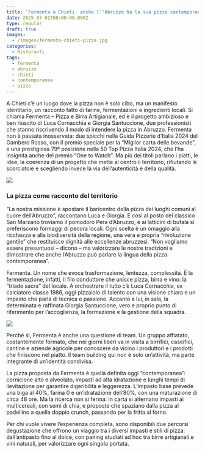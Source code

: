 ```yaml
---
title: 'Fermenta a Chieti: anche l''Abruzzo ha la sua pizza contemporanea'
date: 2025-07-01T00:00:00.000Z
type: regular
draft: true
images:
  - /images/fermenta-chieti-pizza.jpg
categories:
  - Ristoranti
tags:
  - fermenta
  - abruzzo
  - chieti
  - contemporanea
  - pizza
---
```


A Chieti c’è un luogo dove la pizza non è solo cibo, ma un manifesto identitario, un racconto fatto di farine, fermentazioni e ingredienti locali. Si chiama Fermenta – Pizza e Birra Artigianale, ed è il progetto ambizioso e ben riuscito di Luca Cornacchia e Giorgia Santuccione, due professionisti che stanno riscrivendo il modo di intendere la pizza in Abruzzo. Fermenta non è passata inosservata: due spicchi nella Guida Pizzerie d’Italia 2024 del Gambero Rosso, con il premio speciale per la “Miglior carta delle bevande”, e una prestigiosa 79ª posizione nella 50 Top Pizza Italia 2024, che l’ha insignita anche del premio “One to Watch”. Ma più dei titoli parlano i piatti, le idee, la coerenza di un progetto che mette al centro il territorio, rifiutando le scorciatoie e scegliendo invece la via dell’autenticità e della qualità.

![](/images/fermenta-chieti.jpg)

### La pizza come racconto del territorio

“La nostra missione è spostare il baricentro della pizza dai luoghi comuni al cuore dell’Abruzzo”, raccontano Luca e Giorgia. E così al posto del classico San Marzano troviamo il pomodoro Pera d’Abruzzo, e ai latticini di bufala si preferiscono formaggi di pecora locali. Ogni scelta è un omaggio alla ricchezza e alla biodiversità della regione, una vera e propria “rivoluzione gentile” che restituisce dignità alle eccellenze abruzzesi. “Non vogliamo essere presuntuosi – dicono – ma valorizzare le nostre tradizioni e dimostrare che anche l’Abruzzo può parlare la lingua della pizza contemporanea”.

Fermenta. Un nome che evoca trasformazione, lentezza, complessità. È la fermentazione, infatti, il filo conduttore che unisce pizza, birra e vino: la “triade sacra” del locale. A orchestrare il tutto c’è Luca Cornacchia, ex calciatore classe 1986, oggi pizzaiolo di talento con una visione chiara e un impasto che parla di tecnica e passione. Accanto a lui, in sala, la determinata e raffinata Giorgia Santuccione, vero e proprio punto di riferimento per l’accoglienza, la formazione e la gestione della squadra.

![](/images/fermenta-chieti-pizzeria.jpg)

Perché sì, Fermenta è anche una questione di team. Un gruppo affiatato, costantemente formato, che nei giorni liberi va in visita a birrifici, caseifici, cantine e aziende agricole per conoscere da vicino i produttori e i prodotti che finiscono nel piatto. Il team building qui non è solo un’attività, ma parte integrante di un’identità condivisa.

La pizza proposta da Fermenta è quella definita oggi “contemporanea”: cornicione alto e alveolato, impasti ad alta idratazione e lunghi tempi di lievitazione per garantire digeribilità e leggerezza. L’impasto base prevede una biga al 40%, farina 0 e un’idratazione dell’80%, con una maturazione di circa 48 ore. Ma la ricerca non si ferma: in carta si alternano impasti ai multicereali, con semi di chia, e proposte che spaziano dalla pizza al padellino a quella doppio crunch, passando per la fritta al forno.

Per chi vuole vivere l’esperienza completa, sono disponibili due percorsi degustazione che offrono un viaggio tra i diversi impasti e stili di pizza: dall’antipasto fino al dolce, con pairing studiati ad hoc tra birre artigianali e vini naturali, per valorizzare ogni singola portata.
